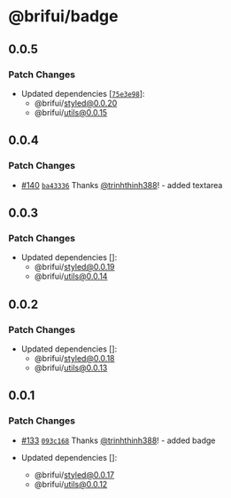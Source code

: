 # @brifui/badge

## 0.0.5

### Patch Changes

- Updated dependencies [[`75e3e98`](https://github.com/brifui-org/brif-ui/commit/75e3e98212ce4c30442827d1195dd8b48572e74b)]:
  - @brifui/styled@0.0.20
  - @brifui/utils@0.0.15

## 0.0.4

### Patch Changes

- [#140](https://github.com/brifui-org/brif-ui/pull/140) [`ba43336`](https://github.com/brifui-org/brif-ui/commit/ba43336b74a74959480b40d707d3e34af3dfa06e) Thanks [@trinhthinh388](https://github.com/trinhthinh388)! - added textarea

## 0.0.3

### Patch Changes

- Updated dependencies []:
  - @brifui/styled@0.0.19
  - @brifui/utils@0.0.14

## 0.0.2

### Patch Changes

- Updated dependencies []:
  - @brifui/styled@0.0.18
  - @brifui/utils@0.0.13

## 0.0.1

### Patch Changes

- [#133](https://github.com/brifui-org/brif-ui/pull/133) [`093c168`](https://github.com/brifui-org/brif-ui/commit/093c168f741e5aad5bd3d6ab241ba83971991126) Thanks [@trinhthinh388](https://github.com/trinhthinh388)! - added badge

- Updated dependencies []:
  - @brifui/styled@0.0.17
  - @brifui/utils@0.0.12
